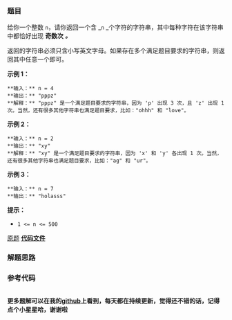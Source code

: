 ### 题目
给你一个整数 `n`，请你返回一个含 _`n` _个字符的字符串，其中每种字符在该字符串中都恰好出现 **奇数次** _**。**_

返回的字符串必须只含小写英文字母。如果存在多个满足题目要求的字符串，则返回其中任意一个即可。



**示例 1：**

    
    
    **输入：** n = 4
    **输出：** "pppz"
    **解释：** "pppz" 是一个满足题目要求的字符串，因为 'p' 出现 3 次，且 'z' 出现 1 次。当然，还有很多其他字符串也满足题目要求，比如："ohhh" 和 "love"。
    

**示例 2：**

    
    
    **输入：** n = 2
    **输出：** "xy"
    **解释：** "xy" 是一个满足题目要求的字符串，因为 'x' 和 'y' 各出现 1 次。当然，还有很多其他字符串也满足题目要求，比如："ag" 和 "ur"。
    

**示例 3：**

    
    
    **输入：** n = 7
    **输出：** "holasss"
    



**提示：**

  * `1 <= n <= 500`

[原题](https://leetcode-cn.com/problems/generate-a-string-with-characters-that-have-odd-counts/)    **[代码文件]()**


### 解题思路




### 参考代码

```go


```




**更多题解可以在我的[github](https://github.com/LZH139/leetcode_Go)上看到，每天都在持续更新，觉得还不错的话，记得点个小星星哈，谢谢啦**
